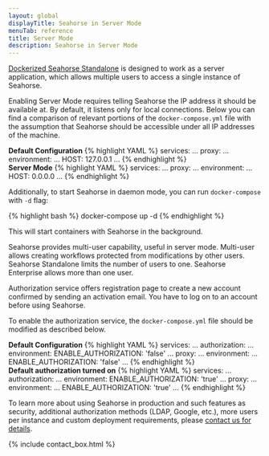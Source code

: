```yaml
---
layout: global
displayTitle: Seahorse in Server Mode
menuTab: reference
title: Server Mode
description: Seahorse in Server Mode
---
```


[Dockerized Seahorse Standalone](deployment/standalone.html#dockerized-seahorse-standalone)
is designed to work as a server application,
which allows multiple users to access a single instance of Seahorse.

Enabling Server Mode requires telling Seahorse the IP address it should be available at.
By default, it listens only for local connections. Below you can find a comparison of relevant portions of the
`docker-compose.yml` file with the assumption that Seahorse should be accessible under all IP addresses
of the machine.

<div class="flex-adaptable-row-container">
<div class="flex-adaptable-column-container">
<b>Default Configuration</b>
{% highlight YAML %}
services:
  ...
  proxy:
  ...
    environment:
      ...
      HOST: 127.0.0.1
 ...
{% endhighlight %}
</div>

<div class="flex-adaptable-column-container">
<b>Server Mode</b>
{% highlight YAML %}
services:
  ...
  proxy:
  ...
    environment:
      ...
      HOST: 0.0.0.0
 ...
{% endhighlight %}
</div>
</div>

Additionally, to start Seahorse in daemon mode, you can run `docker-compose` with `-d` flag:

{% highlight bash %}
docker-compose up -d
{% endhighlight %}

This will start containers with Seahorse in the background.

Seahorse provides multi-user capability, useful in server mode. Multi-user allows creating workflows protected from modifications by other users. Seahorse Standalone limits the number of users to one. Seahorse Enterprise allows more than one user.

Authorization service offers registration page to create a new account confirmed by sending an activation email. You have to log on to an account before using Seahorse.

To enable the authorization service, the `docker-compose.yml` file should be modified as described below.

<div class="flex-adaptable-row-container">
<div class="flex-adaptable-column-container">
<b>Default Configuration</b>
{% highlight YAML %}
services:
  ...
  authorization:
    ...
    environment:
      ENABLE_AUTHORIZATION: 'false'
  ...
  proxy:
  ...
    environment:
      ...
      ENABLE_AUTHORIZATION: 'false'
 ...
{% endhighlight %}
</div>

<div class="flex-adaptable-column-container">
<b>Default authorization turned on</b>
{% highlight YAML %}
services:
  ...
  authorization:
    ...
    environment:
      ENABLE_AUTHORIZATION: 'true'
  ...
  proxy:
  ...
    environment:
      ...
      ENABLE_AUTHORIZATION: 'true'
 ...
{% endhighlight %}
</div>
</div>

To learn more about using Seahorse in production and such features as security, additional authorization methods (LDAP, Google, etc.), more users per instance and custom deployment requirements,
please <a target="_blank" href="http://deepsense.io/about-us/contact/#contact-form">contact us for details</a>.

{% include contact_box.html %}
